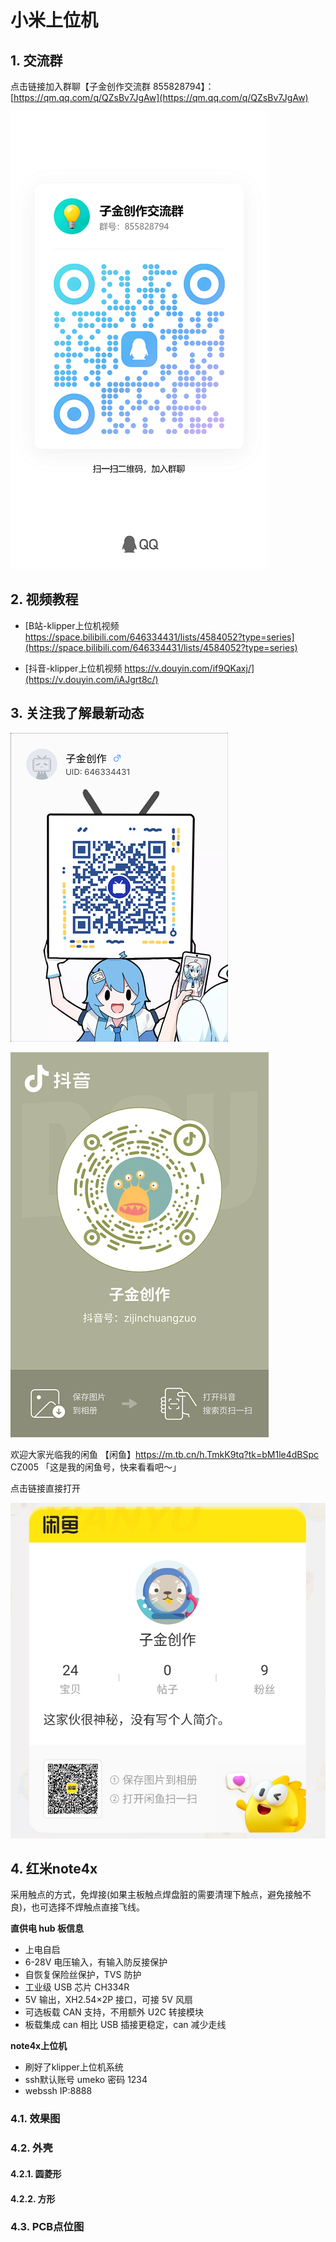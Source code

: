 # 小米上位机


## 1. 交流群

点击链接加入群聊【子金创作交流群 855828794】：[https://qm.qq.com/q/QZsBv7JgAw](https://qm.qq.com/q/QZsBv7JgAw)

![子金创作交流群 855828794](vx_images/zijinchuangzuoqq.png)

## 2. 视频教程

- [B站-klipper上位机视频 https://space.bilibili.com/646334431/lists/4584052?type=series](https://space.bilibili.com/646334431/lists/4584052?type=series)

- [抖音-klipper上位机视频 https://v.douyin.com/if9QKaxj/](https://v.douyin.com/iAJgrt8c/)

## 3. 关注我了解最新动态

![B站-子金创作](vx_images/bilibilierweima.png)

![抖音-子金创作](vx_images/douyinerweima.png)



欢迎大家光临我的闲鱼 【闲鱼】https://m.tb.cn/h.TmkK9tq?tk=bM1le4dBSpc CZ005 「这是我的闲鱼号，快来看看吧～」

点击链接直接打开

![闲鱼-子金创作](vx_images/xianyuerweima.jpg)


## 4. 红米note4x

采用触点的方式，免焊接(如果主板触点焊盘脏的需要清理下触点，避免接触不良)，也可选择不焊触点直接飞线。

**直供电 hub 板信息**

- 上电自启
- 6-28V 电压输入，有输入防反接保护
- 自恢复保险丝保护，TVS 防护
- 工业级 USB 芯片 CH334R
- 5V 输出，XH2.54×2P 接口，可接 5V 风扇
- 可选板载 CAN 支持，不用额外 U2C 转接模块
- 板载集成 can 相比 USB 插接更稳定，can 减少走线

**note4x上位机**

- 刷好了klipper上位机系统
- ssh默认账号 umeko 密码 1234
- webssh IP:8888

### 4.1. 效果图

### 4.2. 外壳

#### 4.2.1. 圆菱形

#### 4.2.2. 方形

### 4.3. PCB点位图

